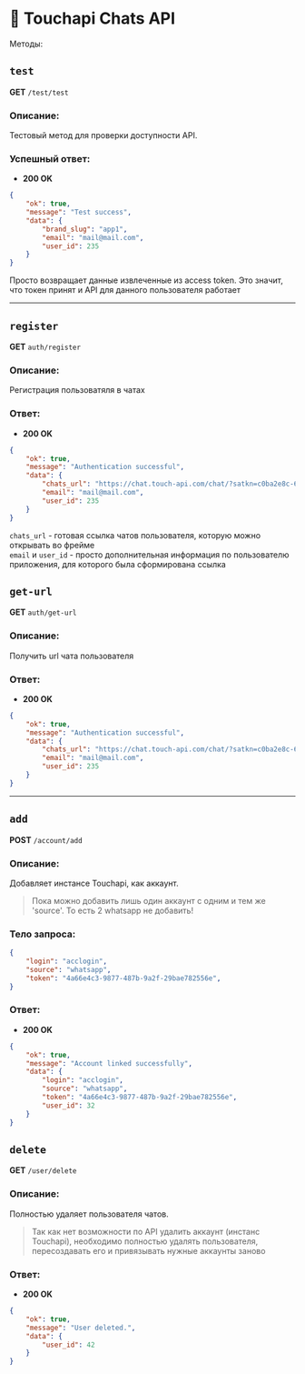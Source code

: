 # 📘 Touchapi Chats API


Методы:

## `test`

**GET** `/test/test`

### Описание:
Тестовый метод для проверки доступности API.


### Успешный ответ:
- **200 OK**
```json
{
	"ok": true,
	"message": "Test success",
	"data": {
		"brand_slug": "app1",
		"email": "mail@mail.com",
		"user_id": 235
	}
}
```
Просто возвращает данные извлеченные из access token. Это значит, что токен принят и API для данного пользователя работает

---

## `register`

**GET** `auth/register`

### Описание:
Регистрация пользоватяля в чатах

### Ответ:
- **200 OK**
```json
{
	"ok": true,
	"message": "Authentication successful",
	"data": {
		"chats_url": "https://chat.touch-api.com/chat/?satkn=c0ba2e8c-6dbd-4052-b08f-991ccfc74e24",
		"email": "mail@mail.com",
		"user_id": 235
	}
}
```
`chats_url` - готовая ссылка чатов пользователя, которую можно открывать во фрейме\
`email` и `user_id` - просто дополнительная информация по пользователю приложения, для которого была сформирована ссылка


## `get-url`

**GET** `auth/get-url`

### Описание:
Получить url чата пользователя

### Ответ:
- **200 OK**
```json
{
	"ok": true,
	"message": "Authentication successful",
	"data": {
		"chats_url": "https://chat.touch-api.com/chat/?satkn=c0ba2e8c-6dbd-4052-b08f-991ccfc74e24",
		"email": "mail@mail.com",
		"user_id": 235
	}
}
```

---

## `add`

**POST** `/account/add`

### Описание:
Добавляет инстансе Touchapi, как аккаунт.
> Пока можно добавить лишь один аккаунт с одним и тем же 'source'. То есть 2 whatsapp не добавить!

### Тело запроса:
```json
{
	"login": "acclogin",
	"source": "whatsapp",
	"token": "4a66e4c3-9877-487b-9a2f-29bae782556e",
}
```

### Ответ:
- **200 OK**
```json
{
	"ok": true,
	"message": "Account linked successfully",
	"data": {
		"login": "acclogin",
		"source": "whatsapp",
		"token": "4a66e4c3-9877-487b-9a2f-29bae782556e",
		"user_id": 32
	}
}
```

## `delete`

**GET** `/user/delete`

### Описание:
Полностью удаляет пользователя чатов.
> Так как нет возможности по API удалить аккаунт (инстанс Touchapi), необходимо полностью удалять пользователя, пересоздавать его и привязывать нужные аккаунты заново


### Ответ:
- **200 OK**
```json
{
	"ok": true,
	"message": "User deleted.",
	"data": {
		"user_id": 42
	}
}
```
